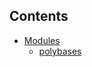 <!--
{
  "webtitle": "specbvp documentation",
  "doctitle": "specbvp",
  "codeblocks": false
}
-->

## Contents

- [Modules](specbvp.md)
  - [polybases](specbvp.polybases.md)
